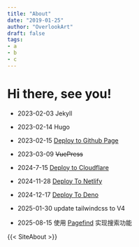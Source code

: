 ```yaml
---
title: "About"
date: "2019-01-25"
author: "OverlookArt"
draft: false
tags:
- a
- b
- c
---
```



# Hi there, see you!

* 2023-02-03 Jekyll

* 2023-02-14 Hugo

* 2023-02-15 [Deploy to Github Page](https://overlookart.github.io)

* 2023-03-09 ~~VuePress~~

* 2024-7-15 [Deploy to  Cloudflare](https://overlookart-github-io.pages.dev)

* 2024-11-28 [Deploy To Netlify](https://overlookart-github-io.netlify.app)

* 2024-12-17 [Deploy To Deno](https://overlookart-github-io.deno.dev)

* 2025-01-30 update tailwindcss to V4

* 2025-08-15 使用 [Pagefind](https://pagefind.app) 实现搜索功能

{{< SiteAbout >}}